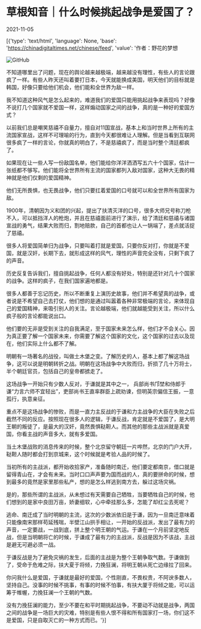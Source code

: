 # 草根知音｜什么时候挑起战争是爱国了？

2021-11-05

[{'type': 'text/html', 'language': None, 'base': 'https://chinadigitaltimes.net/chinese/feed', 'value': '作者：野花的梦想

![GitHub](https://chinadigitaltimes.net/chinese/files/2021/11/fdb2ad3e.jpeg)

不知道哪里出了问题，现在的舆论越来越极端，越来越没有理性，有些人的言论跟疯了一样。有些人昨天还叫着要打日本，今天就能换成美国，明天他们的目标就是韩国，好像只要给他们机会，他们能和全世界为敌一样。

我不知道这种风气是怎么起来的，难道我们的爱国只能用挑起战争来表现吗？好像不说打几个国家就不爱国一样，这样煽动国家之间的战争，真的是一种好的爱国方式？

以前我们总是嘲笑慈禧不自量力，擅自对11国宣战，基本上和当时世界上所有的主流国家宣战，这样不可理喻的行为，直到今天都很难让人理解。但是当看到互联网很多疯了一样的言论，你就真的明白了，不是慈禧疯了，而是当时整个清廷都疯了。

如果现在让一些人写一份敌国名单，他们能给你洋洋洒洒写五六十个国家，估计一张纸都不够写。他们能将全世界所有主流的国家都列入敌对国家，这种大无畏的精神就是他们仅剩的爱国精神。

他们无所畏惧，也无畏战争，他们只要扛着爱国的口号就可以和全世界所有国家为敌。

1900年，清朝因为义和团的兴起，提出了扶清灭洋的口号，很多大师兄号称刀枪不入，可以抵挡洋人的枪炮，并且在慈禧面前进行了演示，给了清廷和慈禧与诸国宣战的勇气，结果大败而归，割地赔款，自己的首都也让人一锅端了，差点就活捉了慈禧。

很多人将爱国简单归为战争，只要叫着打就是爱国，只要你反对打，你就是不爱国，就是汉奸，长期下去，就形成这样的风气，理性的声音完全没有，只剩下疯了的声音。

历史反复告诉我们，擅自挑起战争，任何人都没有好处，特别是还针对几十个国家的战争。这样的疯子，在我们国家遍地都是。

很多人都善于忘记历史，所以不断重复上演历史故事，他们并不希望真的战争，或者说是不希望自己去打仗，他们想的是通过叫嚣着各种非常极端的言论，来体现自己的爱国精神，来吸引别人的关注。言论越极端，他们就越能受到关注，所以什么疯子般的言论都能说出口。

他们要的无非是受到关注的自我满足，至于国家未来怎么样，他们才不会关心。因为真正要了解一个国家未来，你需要了解这个国家的文化，这个国家的过去以及现在，他们实际上什么都不了解。

明朝有一场著名的战役，叫做土木堡之变。了解历史的人，基本上都了解这场战争，这可以说是明朝转折之战。明朝在这场战争中大败而归，折损了几十万将士，半个朝廷官员，包括自己的皇帝都掳走了。

这场战争一开始只有少数人反对，于谦就是其中之一， 兵部尚书邝埜和侍郎于谦“力言六师不宜轻出”，吏部尚书王直率群臣上疏劝谏，但明英宗偏信王振，一意孤行，执意亲征。

重点不是这场战争的惨败，而是一直力主反战的于谦和力主战争的大臣在失败之后截然不同的反应。按照现在很多人的逻辑，于谦反战，肯定就是不爱国了，是大明王朝的叛徒了，是最大的汉奸，竟然畏惧鞑靼人。而其他的那些主战派就是真爱国，你看主战的声音多大，就有多爱国。

当土木堡战败的消息传来的时候，整个北京留守朝廷一片哗然，北京的门户大开，鞑靼人随时都会打到京城来，这个时候就是考验人品的时候了。

当初所有的主战派，都开始收拾家产，准备随时南迁，他们要定都南京，借口就是留得青山在，才会有未来。当时口口声声要为国而战的人，真的要拼命的时候，想到最多的竟然是家里那些私产，想的是怎么样逃到南方去，躲过这场灾祸。

是的，那些所谓的主战派，从未想过有天需要自己牺牲，当要牺牲自己的时候，他们想到的是家中良田万亩，娇妻细软，心中牵挂那么多，怎能了却红尘去死呢？

逃命、南迁成了当时明朝的主流，这次的少数派依旧是于谦，因为一旦南迁意味着只能像南宋那样苟延残喘，半壁江山拱手相让，一开始的反战派，发出了最有力的声音，一定要战，一战到底，拼上整个明王朝的气运。于谦在一个月前坚定地反战，但是当明朝将亡的时候，于谦成了最有力的主战派，反战是因为不该战，主战是避无可避必须一战。

于谦反战是为了避免灾祸的发生，后面的主战是为整个王朝争取气数。于谦做到了，受命于危难之际，扶大夏于将倾，力挽狂澜，将明王朝从死亡边缘拉了回来。

你问我什么是爱国，于谦就是最好的爱国，个性刚直，不畏权贵，不阿谀多数人，坚持自己。没事的时候不挑事，有事的时候不怕事，有扶大厦于将倾之能，可以运筹于帷幄，力挽狂澜一个王朝的气数。

没有力挽狂澜的能力，至少不要在和平时期挑起战争，不要动不动就是战争，两国之间的战争是一场巨大的灾难，特别是有些人恨不得和所有国家打一场，你们这不是爱国，只是自取灭亡的一种方式而已。'}]